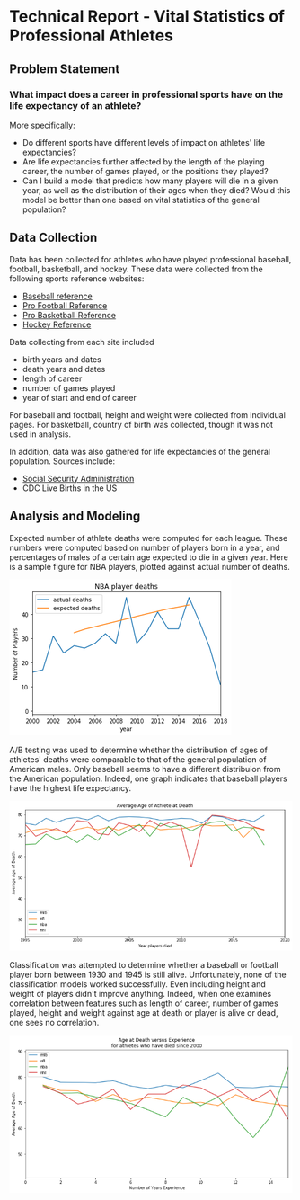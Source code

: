 # Technical Report - Vital Statistics of Professional Athletes

## Problem Statement
### What impact does a career in professional sports have on the life expectancy of an athlete?

More specifically:
- Do different sports have different levels of impact on athletes' life expectancies?
- Are life expectancies further affected by the length of the playing career, the number of games played, or the positions they played?
- Can I build a model that predicts how many players will die in a given year, as well as the distribution of their ages when they died? Would this model be better than one based on vital statistics of the general population?

## Data Collection

Data has been collected for athletes who have played professional baseball, football, basketball, and hockey. These data were collected from the following sports reference websites:
- [Baseball reference](https://baseball-reference.com)
- [Pro Football Reference](https://pro-football-reference.com)
- [Pro Basketball Reference](https://basketball-reference.com)
- [Hockey Reference](https://hockey-reference.com)

Data collecting from each site included 
- birth years and dates
- death years and dates
- length of career
- number of games played
- year of start and end of career

For baseball and football, height and weight were collected from individual pages. For basketball, country of birth was collected, though it was not used in analysis.

In addition, data was also gathered for life expectancies of the general population. Sources include:
- [Social Security Administration](https://www.ssa.gov/oact/STATS/table4c6.html)
- CDC Live Births in the US

## Analysis and Modeling

Expected number of athlete deaths were computed for each league. These numbers were computed based on number of players born in a year, and percentages of males of a certain age expected to die in a given year. Here is a sample figure for NBA players, plotted against actual number of deaths.

![](https://github.com/erichkuo/capstone/blob/master/visuals/NBA_expected_deaths.png)

A/B testing was used to determine whether the distribution of ages of athletes' deaths were comparable to that of the general population of American males. Only baseball seems to have a different distribuion from the American population. Indeed, one graph indicates that baseball players have the highest life expectancy.

![Average Age at death](https://github.com/erichkuo/capstone/blob/master/visuals/average_age_at_death.png)

Classification was attempted to determine whether a baseball or football player born between 1930 and 1945 is still alive. Unfortunately, none of the classification models worked successfully. Even including height and weight of players didn't improve anything. Indeed, when one examines correlation between features such as length of career, number of games played, height and weight against age at death or player is alive or dead, one sees no correlation.

![Age At Death Versus Experience](https://github.com/erichkuo/capstone/blob/master/visuals/age_versus_experience.png)
